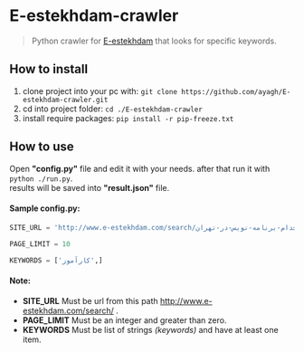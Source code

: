 # E-estekhdam-crawler
> Python crawler for [E-estekhdam](http://www.E-estekhdam.com/) that looks for specific keywords.

## How to install
1. clone project into your pc with: `git clone https://github.com/ayagh/E-estekhdam-crawler.git`  
2. cd into project folder: `cd ./E-estekhdam-crawler` 
3. install require packages: `pip install -r pip-freeze.txt`

## How to use
Open **"config.py"** file and edit it with your needs.
after that run it with `python ./run.py`.  
results will be saved into **"result.json"** file.

#### Sample config.py:
```python
SITE_URL = 'http://www.e-estekhdam.com/search/استخدام-برنامه-نویس-در-تهران/'

PAGE_LIMIT = 10

KEYWORDS = ['کارآموز',]
```

#### Note:
* **SITE_URL** Must be url from this path http://www.e-estekhdam.com/search/ .
* **PAGE_LIMIT** Must be an integer and greater than zero.
* **KEYWORDS** Must be list of strings *(keywords)* and have at least one item.
